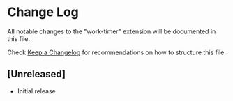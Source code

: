 # Change Log

All notable changes to the "work-timer" extension will be documented in this file.

Check [Keep a Changelog](http://keepachangelog.com/) for recommendations on how to structure this file.

## [Unreleased]

- Initial release